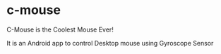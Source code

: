 # c-mouse
C-Mouse is the Coolest Mouse Ever!

It is an Android app to control Desktop mouse using Gyroscope Sensor
